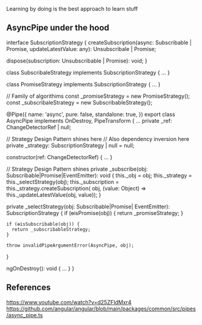 Learning by doing is the best approach to learn stuff

## AsyncPipe under the hood
interface SubscriptionStrategy {
  createSubscription(async: Subscribable<any> | Promise<any>, updateLatestValue: any): Unsubscribale | Promise<any>;

  dispose(subscription: Unsubscribable | Promise<any>): void;
}

class SubscribaleStrategy implements SubscriptionStrategy {
  ...
}

class PromiseStrategy implements SubscriptionStrategy {
  ...
}

// Family of algorithims
const _promiseStrategy = new PromiseStrategy();
const _subscribaleStrategy = new SubscribableStrategy();

@Pipe({
  name: 'async',
  pure: false,
  standalone: true,
})
export class AsyncPipe implements OnDestroy, PipeTransform {
  ...
  private _ref: ChangeDetectorRef | null;

  // Strategy Design Pattern shines here
  // Also dependency inversion here
  private _strategy: SubscriptionStrategy | null = null;

  constructor(ref: ChangeDetectorRef) {
    ...
  }

  // Strategy Design Pattern shines
  private _subscribe(obj: Subscribable<any>|Promise<any>|EventEmitter<any>): void {
    this._obj = obj;
    this._strategy = this._selectStrategy(obj);
    this._subscription = this._strategy.createSubscription(
        obj, (value: Object) => this._updateLatestValue(obj, value));
  }

  private _selectStrategy(obj: Subscribable<any>|Promise<any>|
                          EventEmitter<any>): SubscriptionStrategy {
    if (ɵisPromise(obj)) {
      return _promiseStrategy;
    }

    if (ɵisSubscribable(obj)) {
      return _subscribableStrategy;
    }

    throw invalidPipeArgumentError(AsyncPipe, obj);
  }

  ngOnDestroy(): void {
    ...
  }
}

## References
https://www.youtube.com/watch?v=d25ZFIdMxr4
https://github.com/angular/angular/blob/main/packages/common/src/pipes/async_pipe.ts